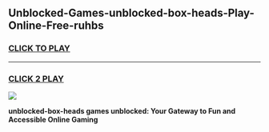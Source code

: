 
## Unblocked-Games-unblocked-box-heads-Play-Online-Free-ruhbs
<h3>
<a href="https://premium76.site?title=unblocked-box-heads&ref=26A">CLICK TO PLAY</a></h3>
<hr>

<h3>
<a href="https://premium76.site?title=unblocked-box-heads&ref=26A">CLICK 2 PLAY</a>
  
</h3>

<a href="https://premium76.site?title=unblocked-box-heads&ref=26A"><img src="https://clearcache.store/games.png"></a>


**unblocked-box-heads games unblocked: Your Gateway to Fun and Accessible Online Gaming**
